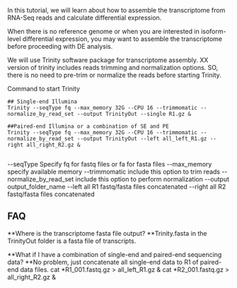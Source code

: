 In this tutorial, we will learn about how to assemble the transcriptome from RNA-Seq reads and calculate differential expression. When there is no reference genome or when you are interested in isoform-level differential expression, you may want to assemble the transcriptome before proceeding with DE analysis. We will use Trinity software package for transcriptome assembly. XX version of trinity includes reads trimming and normalization options. SO, there is no need to pre-trim or normalize the reads before starting Trinity.

Command to start Trinity


```
## Single-end Illumina
Trinity --seqType fq --max_memory 32G --CPU 16 --trimmomatic --normalize_by_read_set --output TrinityOut --single R1.gz &

##Paired-end Illumina or a combination of SE and PE
Trinity --seqType fq --max_memory 32G --CPU 16 --trimmomatic --normalize_by_read_set --output TrinityOut --left all_left_R1.gz --right all_right_R2.gz &


```



--seqType Specify fq for fastq files or fa for fasta files--max_memory specify available memory--trimmomatic include this option to trim reads--normalize_by_read_set include this option to perform normalization--output output_folder_name--left all R1 fastq/fasta files concatenated--right all R2 fastq/fasta files concatenated	## FAQ**Where is the transcriptome fasta file output?**Trinity.fasta in the TrinityOut folder is a fasta file of transcripts.**What if I have a combination of single-end and paired-end sequencing data?**No problem, just concatenate all single-end data to R1 of paired-end data files.cat *R1_001.fastq.gz > all_left_R1.gz &cat *R2_001.fastq.gz > all_right_R2.gz &